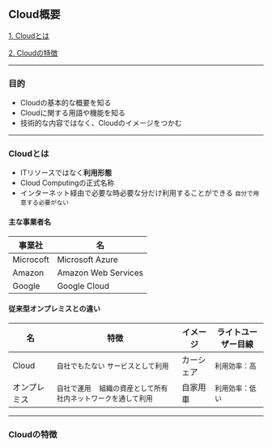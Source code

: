 ## Cloud概要

[1. Cloudとは](#Cloudとは)

[2. Cloudの特徴](#Cloudの特徴)

---

### 目的
- Cloudの基本的な概要を知る
- Cloudに関する用語や機能を知る
- 技術的な内容ではなく、Cloudのイメージをつかむ

--- 

### Cloudとは

- ITリソースではなく**利用形態**
- Cloud Computingの正式名称
- インターネット経由で必要な時必要な分だけ利用することができる `自分で用意する必要がない`

#### 主な事業者名

| 事業社| 名|
| --- | -----|
| Microcoft | Microsoft Azure|
|Amazon | Amazon Web Services|
|Google | Google Cloud|

#### 従来型オンプレミスとの違い

|名|特徴|イメージ|ライトユーザー目線|
|---- | ----|-----|----|
|Cloud|`自社でもたない` `サービスとして利用`|カーシェア |`利用効率：高`|
| オンプレミス | `自社で運用`　`組織の資産として所有` `社内ネットワークを通して利用`|自家用車|`利用効率：低い`|



---

### Cloudの特徴
